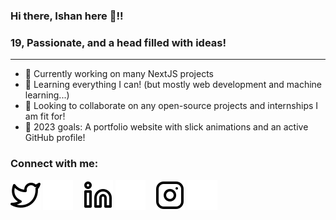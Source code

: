### Hi there, Ishan here 👋!!

### 19, Passionate, and a head filled with ideas!

---

- 🔭 Currently working on many NextJS projects
- 🌱 Learning everything I can! (but mostly web development and machine learning...)
- 👯 Looking to collaborate on any open-source projects and internships I am fit for!
- 💬 2023 goals: A portfolio website with slick animations and an active GitHub profile!

### Connect with me:

[![website](./img/twitter-light.svg)](https://twitter.com/art_of_zero#gh-light-mode-only)
[![website](./img/twitter-dark.svg)](https://twitter.com/art_of_zero#gh-dark-mode-only)
&nbsp;&nbsp;
[![website](./img/linkedin-light.svg)](https://www.linkedin.com/in/ishan-shishodiya-5100061b9#gh-light-mode-only)
[![website](./img/linkedin-dark.svg)](https://www.linkedin.com/in/ishan-shishodiya-5100061b9#gh-dark-mode-only)
&nbsp;&nbsp;
[![website](./img/instagram-light.svg)](https://www.instagram.com/sly_of_zero/#gh-light-mode-only)
[![website](./img/instagram-dark.svg)](https://www.instagram.com/sly_of_zero/#gh-dark-mode-only)
